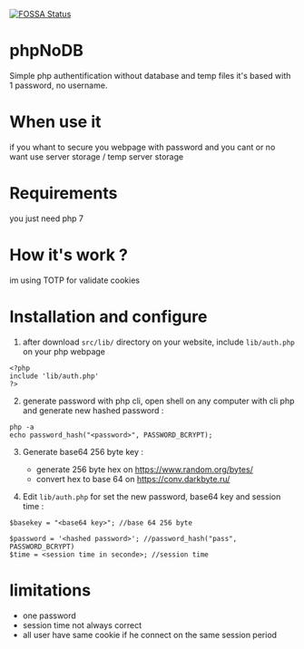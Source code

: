 [![FOSSA Status](https://app.fossa.com/api/projects/git%2Bgithub.com%2Fbenizz0%2FphpNoDB.svg?type=shield)](https://app.fossa.com/projects/git%2Bgithub.com%2Fbenizz0%2FphpNoDB?ref=badge_shield)

# phpNoDB
Simple php authentification without database and temp files
it's based with 1 password, no username.

# When use it
if you whant to secure you webpage with password and you cant or no want use server storage / temp server storage

# Requirements
you just need php 7

# How it's work ?
im using TOTP for validate cookies

# Installation and configure

 1. after download `src/lib/` directory on your website, include `lib/auth.php` on your php webpage
 
```
<?php 
include 'lib/auth.php' 
?>
```
    
2.  generate password with php cli, open shell on any computer with cli php and generate new hashed password :

```
php -a
echo password_hash("<password>", PASSWORD_BCRYPT);
```
3.  Generate base64 256 byte key :
	 -  generate 256 byte hex on https://www.random.org/bytes/ 
	 - convert hex to base 64 on https://conv.darkbyte.ru/
	 
4.  Edit `lib/auth.php` for set the new password, base64 key and session time :
```
$basekey = "<base64 key>"; //base 64 256 byte

$password = '<hashed password>'; //password_hash("pass", PASSWORD_BCRYPT)
$time = <session time in seconde>; //session time
```
# limitations

 - one password
 - session time not always correct
 - all user have same cookie if he connect on the same session period
